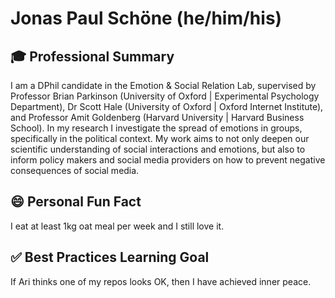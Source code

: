 # Jonas Paul Schöne (he/him/his)

## :mortar_board: Professional Summary

I am a DPhil candidate in the Emotion & Social Relation Lab, supervised by Professor Brian Parkinson (University of Oxford | Experimental Psychology Department), Dr Scott Hale (University of Oxford | Oxford Internet Institute), and Professor Amit Goldenberg (Harvard University | Harvard Business School). In my research I investigate the spread of emotions in groups, specifically in the political context. My work aims to not only deepen our scientific understanding of social interactions and emotions, but also to inform policy makers and social media providers on how to prevent negative consequences of social media. 

## :smile: Personal Fun Fact

I eat at least 1kg oat meal per week and I still love it.

## :white_check_mark: Best Practices Learning Goal

If Ari thinks one of my repos looks OK, then I have achieved inner peace.
